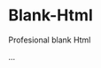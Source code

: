 # Blank-Html
Profesional blank Html

<!DOCTYPE html>
<html>
  <head>
    <title>...</title>
    <meta charset="UTF-8">
    <link rel="stylesheet" href="...">
    <meta name="description" content="...">
    <meta name="keywords" content="...">
    <meta name="author" content="...">
  </head>
  <body>
    ...
  </body>
</html>


